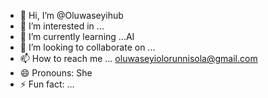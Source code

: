 - 👋 Hi, I’m @Oluwaseyihub
- 👀 I’m interested in ...
- 🌱 I’m currently learning ...AI
- 💞️ I’m looking to collaborate on ...
- 📫 How to reach me ... oluwaseyiolorunnisola@gmail.com
- 😄 Pronouns: She
- ⚡ Fun fact: ...

<!---
Oluwaseyihub/Oluwaseyihub is a ✨ special ✨ repository because its `README.md` (this file) appears on your GitHub profile.
You can click the Preview link to take a look at your changes.
--->
